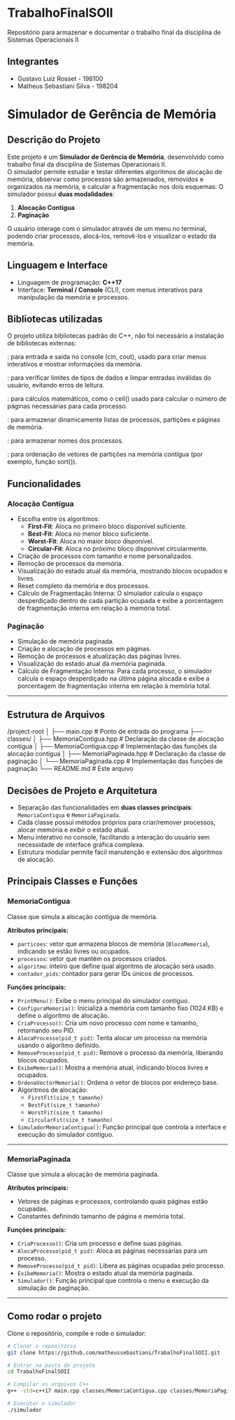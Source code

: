 # TrabalhoFinalSOII

Repositório para armazenar e documentar o trabalho final da disciplina de Sistemas Operacionais II

## Integrantes 
- Gustavo Luiz Rosset - 198100
- Matheus Sebastiani Silva - 198204

# Simulador de Gerência de Memória

## Descrição do Projeto
Este projeto é um **Simulador de Gerência de Memória**, desenvolvido como trabalho final da disciplina de Sistemas Operacionais II.  
O simulador permite estudar e testar diferentes algoritmos de alocação de memória, observar como processos são armazenados, removidos e organizados na memória, e calcular a fragmentação nos dois esquemas:
O simulador possui **duas modalidades**:
1. **Alocação Contígua**
2. **Paginação**

O usuário interage com o simulador através de um menu no terminal, podendo criar processos, alocá-los, removê-los e visualizar o estado da memória.

## Linguagem e Interface
- Linguagem de programação: **C++17**  
- Interface: **Terminal / Console** (CLI), com menus interativos para manipulação da memória e processos.

## Bibliotecas utilizadas
O projeto utiliza bibliotecas padrão do C++, não foi necessário a instalação de bibliotecas externas:

<iostream>: para entrada e saída no console (cin, cout), usado para criar menus interativos e mostrar informações da memória.

<limits>: para verificar limites de tipos de dados e limpar entradas inválidas do usuário, evitando erros de leitura.

<cmath>: para cálculos matemáticos, como o ceil() usado para calcular o número de páginas necessárias para cada processo.

<vector>: para armazenar dinamicamente listas de processos, partições e páginas de memória.

<string>: para armazenar nomes dos processos.

<algorithm>: para ordenação de vetores de partições na memória contígua (por exemplo, função sort()).


## Funcionalidades

### Alocação Contígua
- Escolha entre os algoritmos:
  - **First-Fit**: Aloca no primeiro bloco disponível suficiente.
  - **Best-Fit**: Aloca no menor bloco suficiente.
  - **Worst-Fit**: Aloca no maior bloco disponível.
  - **Circular-Fit**: Aloca no próximo bloco disponível circularmente.
- Criação de processos com tamanho e nome personalizados.
- Remoção de processos da memória.
- Visualização do estado atual da memória, mostrando blocos ocupados e livres.
- Reset completo da memória e dos processos.
- Cálculo de Fragmentação Interna:
    O simulador calcula o espaço desperdiçado dentro de cada partição ocupada e exibe a porcentagem de fragmentação interna em relação à memória total.

### Paginação
- Simulação de memória paginada.
- Criação e alocação de processos em páginas.
- Remoção de processos e atualização das páginas livres.
- Visualização do estado atual da memória paginada.
- Cálculo de Fragmentação Interna:
    Para cada processo, o simulador calcula o espaço desperdiçado na última página alocada e exibe a porcentagem de fragmentação interna em relação à memória total.

---

## Estrutura de Arquivos

/project-root
│
├── main.cpp # Ponto de entrada do programa
├── classes/
│ ├── MemoriaContigua.hpp # Declaração da classe de alocação contígua
│ ├── MemoriaContigua.cpp # Implementação das funções da alocação contígua
│ ├── MemoriaPaginada.hpp # Declaração da classe de paginação
│ └── MemoriaPaginada.cpp # Implementação das funções de paginação
└── README.md # Este arquivo

## Decisões de Projeto e Arquitetura
- Separação das funcionalidades em **duas classes principais**: `MemoriaContigua` e `MemoriaPaginada`.  
- Cada classe possui métodos próprios para criar/remover processos, alocar memória e exibir o estado atual.  
- Menu interativo no console, facilitando a interação do usuário sem necessidade de interface gráfica complexa.  
- Estrutura modular permite fácil manutenção e extensão dos algoritmos de alocação.

## Principais Classes e Funções

### **MemoriaContigua**
Classe que simula a alocação contígua de memória.

**Atributos principais:**
- `particoes`: vetor que armazena blocos de memória (`BlocoMemoria`), indicando se estão livres ou ocupados.
- `processos`: vetor que mantém os processos criados.
- `algoritmo`: inteiro que define qual algoritmo de alocação será usado.
- `contador_pids`: contador para gerar IDs únicos de processos.

**Funções principais:**
- `PrintMenu()`: Exibe o menu principal do simulador contíguo.
- `ConfiguraMemoria()`: Inicializa a memória com tamanho fixo (1024 KB) e define o algoritmo de alocação.
- `CriaProcesso()`: Cria um novo processo com nome e tamanho, retornando seu PID.
- `AlocaProcesso(pid_t pid)`: Tenta alocar um processo na memória usando o algoritmo definido.
- `RemoveProcesso(pid_t pid)`: Remove o processo da memória, liberando blocos ocupados.
- `ExibeMemoria()`: Mostra a memória atual, indicando blocos livres e ocupados.
- `OrdenaVectorMemoria()`: Ordena o vetor de blocos por endereço base.
- Algoritmos de alocação:
  - `FirstFit(size_t tamanho)`
  - `BestFit(size_t tamanho)`
  - `WorstFit(size_t tamanho)`
  - `CircularFit(size_t tamanho)`
- `SimuladorMemoriaContigua()`: Função principal que controla a interface e execução do simulador contíguo.

---

### **MemoriaPaginada**
Classe que simula a alocação de memória paginada.

**Atributos principais:**
- Vetores de páginas e processos, controlando quais páginas estão ocupadas.
- Constantes definindo tamanho de página e memória total.

**Funções principais:**
- `CriaProcesso()`: Cria um processo e define suas páginas.
- `AlocaProcesso(pid_t pid)`: Aloca as páginas necessárias para um processo.
- `RemoveProcesso(pid_t pid)`: Libera as páginas ocupadas pelo processo.
- `ExibeMemoria()`: Mostra o estado atual da memória paginada.
- `Simulador()`: Função principal que controla o menu e execução da simulação de paginação.

---

## Como rodar o projeto

Clone o repositório, compile e rode o simulador:

```bash
# Clonar o repositório
git clone https://github.com/matheussebastiani/TrabalhoFinalSOII.git

# Entrar na pasta do projeto
cd TrabalhoFinalSOII

# Compilar os arquivos C++
g++ -std=c++17 main.cpp classes/MemoriaContigua.cpp classes/MemoriaPaginada.cpp -o simulador ou com o uso do Makefile 

# Executar o simulador
./simulador









